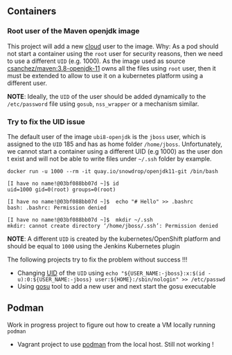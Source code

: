 ## Containers

### Root user of the Maven openjdk image 

This project will add a new [cloud](./maven-jdk-adduser) user to the image. Why: As a pod should not start a container using the `root` user for security reasons, then we need
to use a different `UID` (e.g. 1000). As the image used as source [csanchez/maven:3.8-openjdk-11](https://github.com/carlossg/docker-maven) owns all the files using `root` user, then it 
must be extended to allow to use it on a kubernetes platform using a different user.

**NOTE**: Ideally, the `UID` of the user should be added dynamically to the `/etc/password` file using `gosub`, `nss_wrapper` or a mechanism similar.
  
### Try to fix the UID issue

The default user of the image `ubi8-openjdk` is the `jboss` user, which is assigned to the `UID` 185 and has as home folder `/home/jboss`.
Unfortunately, we cannot start a container using a different UID (e.g 1000) as the user don t exist and will not be able to write files under `~/.ssh` folder by example.

```shell script
docker run -u 1000 --rm -it quay.io/snowdrop/openjdk11-git /bin/bash

[I have no name!@03bf088bb07d ~]$ id
uid=1000 gid=0(root) groups=0(root)

[I have no name!@03bf088bb07d ~]$  echo "# Hello" >> .bashrc
bash: .bashrc: Permission denied

[I have no name!@03bf088bb07d ~]$  mkdir ~/.ssh
mkdir: cannot create directory ‘/home/jboss/.ssh’: Permission denied
```
**NOTE**: A different `UID` is created by the kubernetes/OpenShift platform and should be equal to `1000` using the Jenkins Kubernetes plugin

The following projects try to fix the problem without success !!!

- Changing [UID](./uid/) of the `UID` using `echo "${USER_NAME:-jboss}:x:$(id -u):0:${USER_NAME:-jboss} user:${HOME}:/sbin/nologin" >> /etc/passwd`
- Using [gosu](./gosu/) tool to add a new user and next start the gosu executable

## Podman

Work in progress project to figure out how to create a VM locally running `podman`

- Vagrant project to use [podman](./podman) from the local host. Still not working !